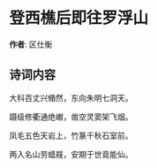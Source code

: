 # 登西樵后即往罗浮山

**作者**: 区仕衡

## 诗词内容

大科百丈兴翛然，东向朱明七洞天。

蹑级修衢通绝𪩘，凿空灵窦架飞烟。

凤毛五色天岩上，竹篆千秋石室前。

两入名山劳蜡屐，安期于世竟能仙。

